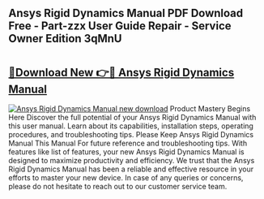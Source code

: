## Ansys Rigid Dynamics Manual PDF Download Free - Part-zzx User Guide Repair - Service Owner Edition 3qMnU

# <h2><a href="http://bc46461.oget.top/?id=Ansys+Rigid+Dynamics+Manual">🔗Download New 👉🔴 Ansys Rigid Dynamics Manual</a></h2>

[![Ansys Rigid Dynamics Manual new download](https://i.imgur.com/5g1atiW.png)](http://bc46461.oget.top/?id=Ansys+Rigid+Dynamics+Manual)
Product Mastery Begins Here Discover the full potential of your Ansys Rigid Dynamics Manual with this user manual. Learn about its capabilities, installation steps, operating procedures, and troubleshooting tips. Please Keep Ansys Rigid Dynamics Manual This Manual For future reference and troubleshooting tips. With features like list of features, your new Ansys Rigid Dynamics Manual is designed to maximize productivity and efficiency. We trust that the Ansys Rigid Dynamics Manual has been a reliable and effective resource in your efforts to master your new device. In case of any queries or concerns, please do not hesitate to reach out to our customer service team.
